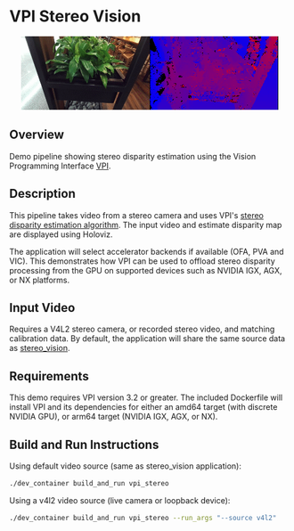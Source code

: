 # VPI Stereo Vision

<p align="center">
  <img src="./images/vpi_stereo.gif" alt="Stereo vision using VPI">
</p>

## Overview

Demo pipeline showing stereo disparity estimation using the
Vision Programming Interface [VPI](https://developer.nvidia.com/embedded/vpi).

## Description

This pipeline takes video from a stereo camera and uses VPI's
[stereo disparity estimation algorithm](https://docs.nvidia.com/vpi/algo_stereo_disparity.html).
The input video and estimate disparity map are displayed using Holoviz.

The application will select accelerator backends if available (OFA, PVA and VIC). This demonstrates
how VPI can be used to offload stereo disparity processing from the GPU on supported devices such as
NVIDIA IGX, AGX, or NX platforms.

## Input Video

Requires a V4L2 stereo camera, or recorded stereo video, and matching calibration data. By default,
the application will share the same source data as [stereo_vision](../stereo_vision/).

## Requirements

This demo requires VPI version 3.2 or greater. The included Dockerfile will install VPI and its
dependencies for either an amd64 target (with discrete NVIDIA GPU), or arm64 target (NVIDIA IGX,
AGX, or NX).

## Build and Run Instructions

Using default video source (same as stereo_vision application):
```sh
./dev_container build_and_run vpi_stereo
```
Using a v4l2 video source (live camera or loopback device):
```sh
./dev_container build_and_run vpi_stereo --run_args "--source v4l2"
```
